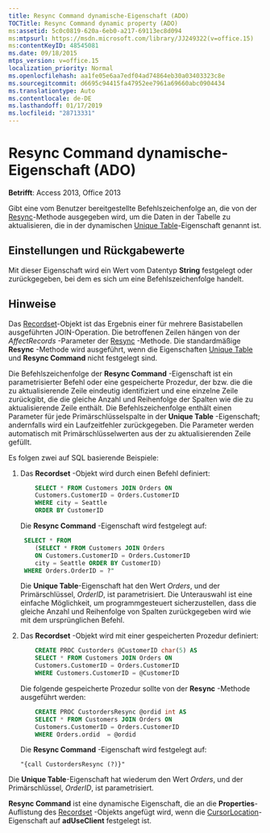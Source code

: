 ```yaml
---
title: Resync Command dynamische-Eigenschaft (ADO)
TOCTitle: Resync Command dynamic property (ADO)
ms:assetid: 5c0c0819-620a-6eb0-a217-69113ec8d094
ms:mtpsurl: https://msdn.microsoft.com/library/JJ249322(v=office.15)
ms:contentKeyID: 48545081
ms.date: 09/18/2015
mtps_version: v=office.15
localization_priority: Normal
ms.openlocfilehash: aa1fe05e6aa7edf04ad74864eb30a03403323c8e
ms.sourcegitcommit: d6695c94415fa47952ee7961a69660abc0904434
ms.translationtype: Auto
ms.contentlocale: de-DE
ms.lasthandoff: 01/17/2019
ms.locfileid: "28713331"
---
```

# <a name="resync-command-dynamic-property-ado"></a>Resync Command dynamische-Eigenschaft (ADO)

**Betrifft**: Access 2013, Office 2013

Gibt eine vom Benutzer bereitgestellte Befehlszeichenfolge an, die von der [Resync](resync-method-ado.md)-Methode ausgegeben wird, um die Daten in der Tabelle zu aktualisieren, die in der dynamischen [Unique Table](unique-table-unique-schema-unique-catalog-properties-dynamic-ado.md)-Eigenschaft genannt ist.

## <a name="settings-and-return-values"></a>Einstellungen und Rückgabewerte

Mit dieser Eigenschaft wird ein Wert vom Datentyp **String** festgelegt oder zurückgegeben, bei dem es sich um eine Befehlszeichenfolge handelt.

## <a name="remarks"></a>Hinweise

Das [Recordset](recordset-object-ado.md)-Objekt ist das Ergebnis einer für mehrere Basistabellen ausgeführten JOIN-Operation. Die betroffenen Zeilen hängen von der *AffectRecords* -Parameter der [Resync](resync-method-ado.md) -Methode. Die standardmäßige **Resync** -Methode wird ausgeführt, wenn die Eigenschaften [Unique Table](unique-table-unique-schema-unique-catalog-properties-dynamic-ado.md) und **Resync Command** nicht festgelegt sind.

Die Befehlszeichenfolge der **Resync Command** -Eigenschaft ist ein parametrisierter Befehl oder eine gespeicherte Prozedur, der bzw. die die zu aktualisierende Zeile eindeutig identifiziert und eine einzelne Zeile zurückgibt, die die gleiche Anzahl und Reihenfolge der Spalten wie die zu aktualisierende Zeile enthält. Die Befehlszeichenfolge enthält einen Parameter für jede Primärschlüsselspalte in der **Unique Table** -Eigenschaft; andernfalls wird ein Laufzeitfehler zurückgegeben. Die Parameter werden automatisch mit Primärschlüsselwerten aus der zu aktualisierenden Zeile gefüllt.

Es folgen zwei auf SQL basierende Beispiele:

1.  Das **Recordset** -Objekt wird durch einen Befehl definiert:

    ```sql
        SELECT * FROM Customers JOIN Orders ON 
        Customers.CustomerID = Orders.CustomerID
        WHERE city = Seattle
        ORDER BY CustomerID
    ```

    Die **Resync Command** -Eigenschaft wird festgelegt auf:

    ```sql
     SELECT * FROM 
        (SELECT * FROM Customers JOIN Orders 
        ON Customers.CustomerID = Orders.CustomerID
        city = Seattle ORDER BY CustomerID)
     WHERE Orders.OrderID = ?"
    ```

    Die **Unique Table**-Eigenschaft hat den Wert *Orders*, und der Primärschlüssel, *OrderID*, ist parametrisiert. Die Unterauswahl ist eine einfache Möglichkeit, um programmgesteuert sicherzustellen, dass die gleiche Anzahl und Reihenfolge von Spalten zurückgegeben wird wie mit dem ursprünglichen Befehl.

2. Das **Recordset** -Objekt wird mit einer gespeicherten Prozedur definiert:

    ```sql
        CREATE PROC Custorders @CustomerID char(5) AS 
        SELECT * FROM Customers JOIN Orders ON 
        Customers.CustomerID = Orders.CustomerID 
        WHERE Customers.CustomerID = @CustomerID
    ```

    Die folgende gespeicherte Prozedur sollte von der **Resync** -Methode ausgeführt werden:

    ```sql
        CREATE PROC CustordersResync @ordid int AS 
        SELECT * FROM Customers JOIN Orders ON 
        Customers.CustomerID = Orders.CustomerID
        WHERE Orders.ordid  = @ordid
    ```

    Die **Resync Command** -Eigenschaft wird festgelegt auf:

    `"{call CustordersResync (?)}"`

Die **Unique Table**-Eigenschaft hat wiederum den Wert *Orders*, und der Primärschlüssel, *OrderID*, ist parametrisiert.

**Resync Command** ist eine dynamische Eigenschaft, die an die **Properties**-Auflistung des [Recordset](properties-collection-ado.md) -Objekts angefügt wird, wenn die [CursorLocation](cursorlocation-property-ado.md)-Eigenschaft auf **adUseClient** festgelegt ist.

